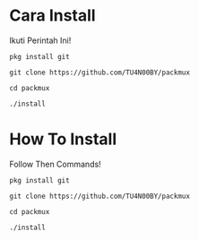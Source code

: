 # Cara Install
Ikuti Perintah Ini!
```
pkg install git

git clone https://github.com/TU4N00BY/packmux

cd packmux

./install
```
# How To Install
Follow Then Commands!
```
pkg install git

git clone https://github.com/TU4N00BY/packmux

cd packmux

./install
```
